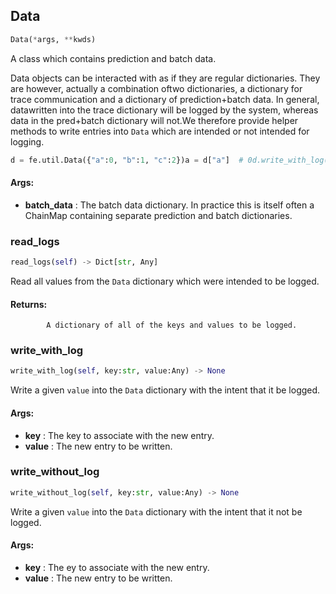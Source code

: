 ## Data
```python
Data(*args, **kwds)
```
A class which contains prediction and batch data.

Data objects can be interacted with as if they are regular dictionaries. They are however, actually a combination oftwo dictionaries, a dictionary for trace communication and a dictionary of prediction+batch data. In general, datawritten into the trace dictionary will be logged by the system, whereas data in the pred+batch dictionary will not.We therefore provide helper methods to write entries into `Data` which are intended or not intended for logging.


```python
d = fe.util.Data({"a":0, "b":1, "c":2})a = d["a"]  # 0d.write_with_log("d", 3)d.write_without_log("e", 5)d.write_with_log("a", 4)a = d["a"]  # 4r = d.read_logs(extra_keys={"c"})  # {"c":2, "d":3, "a":4}
```




#### Args:

* **batch_data** :  The batch data dictionary. In practice this is itself often a ChainMap containing separate            prediction and batch dictionaries.    

### read_logs
```python
read_logs(self) -> Dict[str, Any]
```
Read all values from the `Data` dictionary which were intended to be logged.



#### Returns:
            A dictionary of all of the keys and values to be logged.        

### write_with_log
```python
write_with_log(self, key:str, value:Any) -> None
```
Write a given `value` into the `Data` dictionary with the intent that it be logged.



#### Args:

* **key** :  The key to associate with the new entry.
* **value** :  The new entry to be written.        

### write_without_log
```python
write_without_log(self, key:str, value:Any) -> None
```
Write a given `value` into the `Data` dictionary with the intent that it not be logged.



#### Args:

* **key** :  The ey to associate with the new entry.
* **value** :  The new entry to be written.        